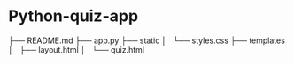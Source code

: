 # Python-quiz-app


├── README.md
├── app.py
├── static
│   └── styles.css
├── templates
│   ├── layout.html
│   └── quiz.html




